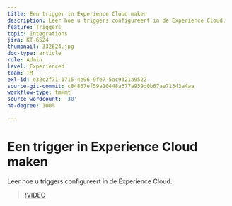```yaml
---
title: Een trigger in Experience Cloud maken
description: Leer hoe u triggers configureert in de Experience Cloud.
feature: Triggers
topic: Integrations
jira: KT-6524
thumbnail: 332624.jpg
doc-type: article
role: Admin
level: Experienced
team: TM
exl-id: e32c2f71-1715-4e96-9fe7-5ac9321a9522
source-git-commit: c84867ef59a10448a377a959d0b67ae71343a4aa
workflow-type: tm+mt
source-wordcount: '30'
ht-degree: 100%

---
```


# Een trigger in Experience Cloud maken

Leer hoe u triggers configureert in de Experience Cloud.

>[!VIDEO](https://video.tv.adobe.com/v/332624?quality=12&learn=on)
